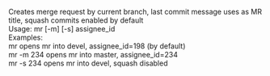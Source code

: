 Creates merge request by current branch, last commit message uses as MR title, squash commits enabled by default\
Usage: mr [-m] [-s] assignee_id\
Examples:\
mr          opens mr into devel, assignee_id=198 (by default)\
mr -m 234   opens mr into master, assignee_id=234\
mr -s 234   opens mr into devel, squash disabled
